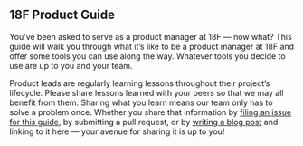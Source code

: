 ## 18F Product Guide

You’ve been asked to serve as a product manager at 18F — now what? This guide will walk you through what it’s like to be a product manager at 18F and offer some tools you can use along the way. Whatever tools you decide to use are up to you and your team.

Product leads are regularly learning lessons throughout their project’s lifecycle. Please share lessons learned with your peers so that we may all benefit from them. Sharing what you learn means our team only has to solve a problem once.  Whether you share that information by [filing an issue for this guide](https://github.com/18F/product-guide/issues/new), by submitting a pull request, or by [writing a blog post](https://18f.gsa.gov/2015/04/29/18f-how-we-write/) and linking to it here — your avenue for sharing it is up to you!
